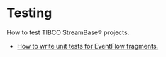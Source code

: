 # Testing

How to test TIBCO StreamBase&reg; projects.

* [How to write unit tests for EventFlow fragments.](junit)
